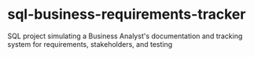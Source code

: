 # sql-business-requirements-tracker
SQL project simulating a Business Analyst's documentation and tracking system for requirements, stakeholders, and testing
